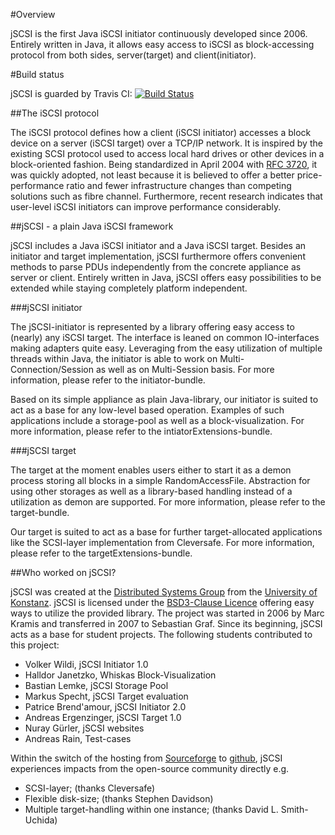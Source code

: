 #Overview

jSCSI is the first Java iSCSI initiator continuously developed since 2006. Entirely written in Java, it allows easy access to iSCSI as block-accessing protocol from both sides, server(target) and client(initiator).

#Build status

jSCSI is guarded by Travis CI: [![Build Status](https://secure.travis-ci.org/disy/jSCSI.png)](http://travis-ci.org/disy/jSCSI)

##The iSCSI protocol

The iSCSI protocol defines how a client (iSCSI initiator) accesses a block device on a server (iSCSI target) over a TCP/IP network. It is inspired by the existing SCSI protocol used to access local hard drives or other devices in a block-oriented fashion. 
Being standardized in April 2004 with [RFC 3720](http://www.ietf.org/rfc/rfc3720.txt), it was quickly	adopted, not least because it is believed to offer a better price-performance ratio and fewer infrastructure changes than competing solutions such as fibre channel. 
Furthermore, recent research indicates that user-level iSCSI initiators can improve performance considerably.

##jSCSI - a plain Java iSCSI framework

jSCSI includes a Java iSCSI initiator and a Java iSCSI target. Besides an initiator and target implementation, jSCSI furthermore offers convenient methods to parse PDUs independently from the concrete appliance as server or client. Entirely written in Java, jSCSI offers easy possibilities to be extended while staying completely platform independent.

###jSCSI initiator

The jSCSI-initiator is represented by a library offering easy access to (nearly) any iSCSI target. The interface is leaned on common IO-interfaces making adapters quite easy. Leveraging from the easy utilization of multiple threads within Java, the initiator is able to work on Multi-Connection/Session as well as on Multi-Session basis. For more information, please refer to the initiator-bundle.

Based on its simple appliance as plain Java-library, our initiator is suited to act as a base for any low-level based operation. Examples of such applications include a storage-pool as well as a block-visualization. For more information, please refer to the intiatorExtensions-bundle.

###jSCSI target

The target at the moment enables users either to start it as a demon process storing all blocks in a simple RandomAccessFile. Abstraction for using other storages as well as a library-based handling instead of a utilization as demon are supported. For more information, please refer to the target-bundle.

Our target is suited to act as a base for further target-allocated applications like the SCSI-layer implementation from Cleversafe. For more information, please refer to the targetExtensions-bundle.

##Who worked on jSCSI?

jSCSI was created at the [Distributed Systems Group](http://www.disy.uni-konstanz.de/) from the [University of Konstanz](http://www.uni-konstanz.de/). jSCSI is licensed under the [BSD3-Clause Licence](http://www.opensource.org/licenses/BSD-3-Clause) offering easy ways to utilize the provided library. 
The project was started in 2006 by Marc Kramis and transferred in 2007 to Sebastian Graf. Since its beginning, jSCSI acts as a base for student projects. The following students contributed to this project:

* Volker Wildi, jSCSI Initiator 1.0
* Halldor Janetzko, Whiskas Block-Visualization
* Bastian Lemke, jSCSI Storage Pool
* Markus Specht, jSCSI Target evaluation
* Patrice Brend'amour, jSCSI Initiator 2.0
* Andreas Ergenzinger, jSCSI Target 1.0
* Nuray Gürler, jSCSI websites
* Andreas Rain, Test-cases

Within the switch of the hosting from [Sourceforge](http://sourceforge.net/projects/jscsi/) to [github](https://github.com/disy), jSCSI experiences impacts from the open-source community directly e.g.

* SCSI-layer; (thanks Cleversafe)
* Flexible disk-size; (thanks Stephen Davidson)
* Multiple target-handling within one instance; (thanks David L. Smith-Uchida) 
